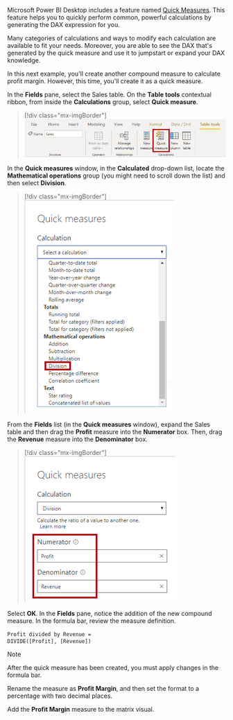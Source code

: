 Microsoft Power BI Desktop includes a feature named [Quick Measures](https://docs.microsoft.com/power-bi/transform-model/desktop-quick-measures/?azure-portal=true). This feature helps you to quickly perform common, powerful calculations by generating the DAX expression for you.

Many categories of calculations and ways to modify each calculation are available to fit your needs. Moreover, you are able to see the DAX that's generated by the quick measure and use it to jumpstart or expand your DAX knowledge.

In this next example, you'll create another compound measure to calculate profit margin. However, this time, you'll create it as a quick measure.

In the **Fields** pane, select the Sales table. On the **Table tools** contextual ribbon, from inside the **Calculations** group, select **Quick measure**.

> [!div class="mx-imgBorder"]
> [![An image shows the Table Tools contextual ribbon for the Sales table. The Quick Measure command is highlighted.](../media/dax-sales-create-quick-measure-ssm.png)](../media/dax-sales-create-quick-measure-ssm.png#lightbox)

In the **Quick measures** window, in the **Calculated** drop-down list, locate the **Mathematical operations** group (you might need to scroll down the list) and then select **Division**.

> [!div class="mx-imgBorder"]
> [![An image shows the Quick Measures window, and the selection of the Division calculation.](../media/dax-configure-quick-measure-calculation-ssm.png)](../media/dax-configure-quick-measure-calculation-ssm.png#lightbox)

From the **Fields** list (in the **Quick measures** window), expand the Sales table and then drag the **Profit** measure into the **Numerator** box. Then, drag the **Revenue** measure into the **Denominator** box.

> [!div class="mx-imgBorder"]
> [![An image shows the Quick Measures window, and configuration of the measure: Numerator is set to Profit; Denominator is set to Revenue.](../media/dax-configure-quick-measure-fields-ssm.png)](../media/dax-configure-quick-measure-fields-ssm.png#lightbox)

Select **OK**. In the **Fields** pane, notice the addition of the new compound measure. In the formula bar, review the measure definition.

```dax
Profit divided by Revenue = 
DIVIDE([Profit], [Revenue])
```

> [!NOTE]
> After the quick measure has been created, you must apply changes in the formula bar.

Rename the measure as **Profit Margin**, and then set the format to a percentage with two decimal places.

Add the **Profit Margin** measure to the matrix visual.
